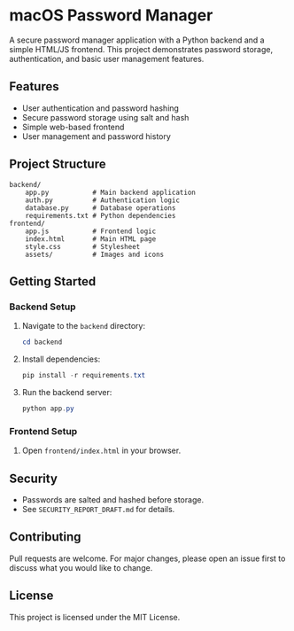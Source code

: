 # macOS Password Manager

A secure password manager application with a Python backend and a simple HTML/JS frontend. This project demonstrates password storage, authentication, and basic user management features.

## Features
- User authentication and password hashing
- Secure password storage using salt and hash
- Simple web-based frontend
- User management and password history

## Project Structure
```
backend/
    app.py           # Main backend application
    auth.py          # Authentication logic
    database.py      # Database operations
    requirements.txt # Python dependencies
frontend/
    app.js           # Frontend logic
    index.html       # Main HTML page
    style.css        # Stylesheet
    assets/          # Images and icons
```

## Getting Started

### Backend Setup
1. Navigate to the `backend` directory:
   ```powershell
   cd backend
   ```
2. Install dependencies:
   ```powershell
   pip install -r requirements.txt
   ```
3. Run the backend server:
   ```powershell
   python app.py
   ```

### Frontend Setup
1. Open `frontend/index.html` in your browser.

## Security
- Passwords are salted and hashed before storage.
- See `SECURITY_REPORT_DRAFT.md` for details.

## Contributing
Pull requests are welcome. For major changes, please open an issue first to discuss what you would like to change.

## License
This project is licensed under the MIT License.
